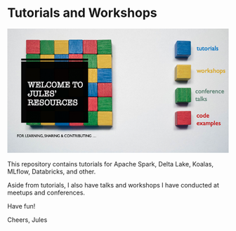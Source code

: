 # Tutorials and Workshops

![](images/tutorial_welcome_page.png)

This repository contains tutorials for Apache Spark, Delta Lake, Koalas, MLflow, Databricks, and other. 

Aside from tutorials, I also have talks and workshops I have conducted at meetups and conferences.

Have fun!

Cheers,
Jules

